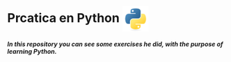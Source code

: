 # Prcatica en Python <img align="center" src="https://github.com/devicons/devicon/blob/master/icons/python/python-original.svg" alt="Python" width="60" height="60"/>


##### In this repository you can see some exercises he did, with the purpose of learning Python.


